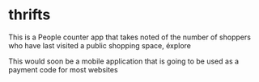 # thrifts
This is a People counter app that takes noted of the number of shoppers who have last visited a public shopping space, éxplore


This would soon be a mobile application that is going to be used as a payment code for most websites 
